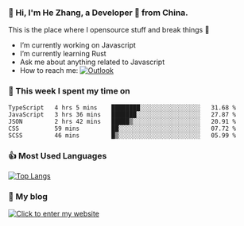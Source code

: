 ### 👋 Hi, I'm He Zhang, a Developer 🚀 from China.

This is the place where I opensource stuff and break things :rofl:

- I’m currently working on Javascript
- I’m currently learning Rust
- Ask me about anything related to Javascript
- How to reach me: [![Outlook](https://img.shields.io/badge/-Outlook-0078D4?style=flat&logo=Microsoft-Outlook&logoColor=white)](mailto:zhanghecool@outlook.com)

### 💪 This week I spent my time on 
<!--START_SECTION:waka-->
```text
TypeScript   4 hrs 5 mins    ████████░░░░░░░░░░░░░░░░░   31.68 % 
JavaScript   3 hrs 36 mins   ███████░░░░░░░░░░░░░░░░░░   27.87 % 
JSON         2 hrs 42 mins   █████▒░░░░░░░░░░░░░░░░░░░   20.91 % 
CSS          59 mins         ██░░░░░░░░░░░░░░░░░░░░░░░   07.72 % 
SCSS         46 mins         █▒░░░░░░░░░░░░░░░░░░░░░░░   05.99 % 
```
<!--END_SECTION:waka-->

### 👍 Most Used Languages
[![Top Langs](https://github-readme-stats.vercel.app/api/top-langs/?username=zhanghecool&layout=compact)](https://zhanghe.cool)

### 🌈 My blog 
[![Click to enter my website](https://cdn.jsdelivr.net/gh/zhanghecool/assets/images/gif/zhanghecools.gif)](https://zhanghe.cool)
